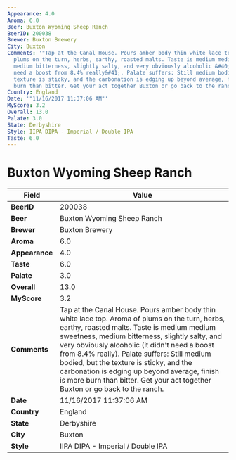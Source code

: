 ```yaml
---
Appearance: 4.0
Aroma: 6.0
Beer: Buxton Wyoming Sheep Ranch
BeerID: 200038
Brewer: Buxton Brewery
City: Buxton
Comments: '"Tap at the Canal House. Pours amber body thin white lace top. Aroma of
  plums on the turn, herbs, earthy, roasted malts. Taste is medium medium sweetness,
  medium bitterness, slightly salty, and very obviously alcoholic &#40;it didn&#39;t
  need a boost from 8.4% really&#41;. Palate suffers: Still medium bodied, but the
  texture is sticky, and the carbonation is edging up beyond average, finish is more
  burn than bitter. Get your act together Buxton or go back to the ranch."'
Country: England
Date: '"11/16/2017 11:37:06 AM"'
MyScore: 3.2
Overall: 13.0
Palate: 3.0
State: Derbyshire
Style: IIPA DIPA - Imperial / Double IPA
Taste: 6.0
---
```


# Buxton Wyoming Sheep Ranch

| Field         | Value |
|---------------|-------|
| **BeerID** | 200038 |
| **Beer** | Buxton Wyoming Sheep Ranch |
| **Brewer** | Buxton Brewery |
| **Aroma** | 6.0 |
| **Appearance** | 4.0 |
| **Taste** | 6.0 |
| **Palate** | 3.0 |
| **Overall** | 13.0 |
| **MyScore** | 3.2 |
| **Comments** | Tap at the Canal House. Pours amber body thin white lace top. Aroma of plums on the turn, herbs, earthy, roasted malts. Taste is medium medium sweetness, medium bitterness, slightly salty, and very obviously alcoholic &#40;it didn&#39;t need a boost from 8.4% really&#41;. Palate suffers: Still medium bodied, but the texture is sticky, and the carbonation is edging up beyond average, finish is more burn than bitter. Get your act together Buxton or go back to the ranch. |
| **Date** | 11/16/2017 11:37:06 AM |
| **Country** | England |
| **State** | Derbyshire |
| **City** | Buxton |
| **Style** | IIPA DIPA - Imperial / Double IPA |
